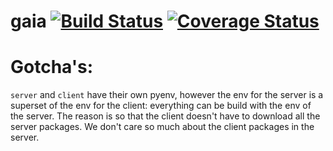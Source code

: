 # gaia [![Build Status](https://travis-ci.com/lbarman/gaia.svg?branch=master)](https://travis-ci.com/lbarman/gaia) [![Coverage Status](https://coveralls.io/repos/github/lbarman/gaia/badge.svg?branch=master)](https://coveralls.io/github/lbarman/gaia?branch=master)



# Gotcha's:

`server` and `client` have their own pyenv, however the env for the server is a superset of the env for the client: everything can be build with the env of the server. The reason is so that the client doesn't have to download all the server packages. We don't care so much about the client packages in the server.